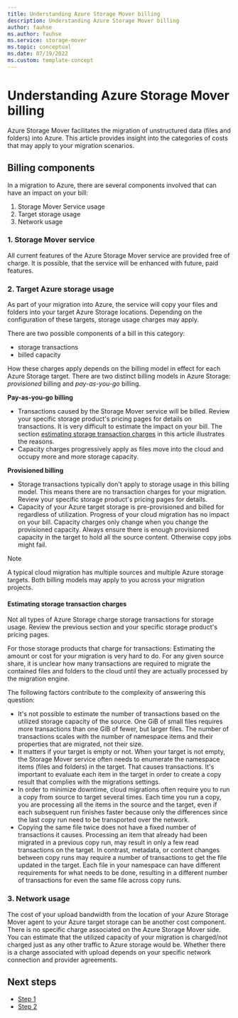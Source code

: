 ```yaml
---
title: Understanding Azure Storage Mover billing
description: Understanding Azure Storage Mover billing 
author: fauhse
ms.author: fauhse
ms.service: storage-mover
ms.topic: conceptual
ms.date: 07/19/2022
ms.custom: template-concept
---
```


# Understanding Azure Storage Mover billing

Azure Storage Mover facilitates the migration of unstructured data (files and folders) into Azure. This article provides insight into the categories of costs that may apply to your migration scenarios.

## Billing components

In a migration to Azure, there are several components involved that can have an impact on your bill:

1. Storage Mover Service usage
1. Target storage usage
1. Network usage

### 1. Storage Mover service

All current features of the Azure Storage Mover service are provided free of charge. It is possible, that the service will be enhanced with future, paid features.

### 2. Target Azure storage usage

As part of your migration into Azure, the service will copy your files and folders into your target Azure Storage locations. Depending on the configuration of these targets, storage usage charges may apply.

There are two possible components of a bill in this category:
- storage transactions
- billed capacity

How these charges apply depends on the billing model in effect for each Azure Storage target.
There are two distinct billing models in Azure Storage: *provisioned* billing and *pay-as-you-go* billing.

**Pay-as-you-go billing**
* Transactions caused by the Storage Mover service will be billed. Review your specific storage product's pricing pages for details on transactions. It is very difficult to estimate the impact on your bill. The section [estimating storage transaction charges](#estimating-storage-transaction-charges) in this article illustrates the reasons.
* Capacity charges progressively apply as files move into the cloud and occupy more and more storage capacity.

**Provisioned billing**
* Storage transactions typically don't apply to storage usage in this billing model. This means there are no transaction charges for your migration. Review your specific storage product's pricing pages for details.
* Capacity of your Azure target storage is pre-provisioned and billed for regardless of utilization. Progress of your cloud migration has no impact on your bill. Capacity charges only change when you change the provisioned capacity. Always ensure there is enough provisioned capacity in the target to hold all the source content. Otherwise copy jobs might fail.

> [!NOTE]
> A typical cloud migration has multiple sources and multiple Azure storage targets. Both billing models may apply to you across your migration projects.

#### Estimating storage transaction charges

Not all types of Azure Storage charge storage transactions for storage usage. Review the previous section and your specific storage product's pricing pages.

For those storage products that charge for transactions: Estimating the amount or cost for your migration is very hard to do. For any given source share, it is unclear how many transactions are required to migrate the contained files and folders to the cloud until they are actually processed by the migration engine. 

The following factors contribute to the complexity of answering this question:
- It's not possible to estimate the number of transactions based on the utilized storage capacity of the source. One GiB of small files requires more transactions than one GiB of fewer, but larger files. The number of transactions scales with the number of namespace items and their properties that are migrated, not their size.
- It matters if your target is empty or not. When your target is not empty, the Storage Mover service often needs to enumerate the namespace items (files and folders) in the target. That causes transactions. It's important to evaluate each item in the target in order to create a copy result that complies with the migrations settings.
- In order to minimize downtime, cloud migrations often require you to run a copy from source to target several times. Each time you run a copy, you are processing all the items in the source and the target, even if each subsequent run finishes faster because only the differences since the last copy run need to be transported over the network.
- Copying the same file twice does not have a fixed number of transactions it causes. Processing an item that already had been migrated in a previous copy run, may result in only a few read transactions on the target. In contrast,  metadata, or content changes between copy runs may require a number of transactions to get the file updated in the target. Each file in your namespace can have different requirements for what needs to be done, resulting in a different number of transactions for even the same file across copy runs.

### 3. Network usage

The cost of your upload bandwidth from the location of your Azure Storage Mover agent to your Azure target storage can be another cost component. There is no specific charge associated on the Azure Storage Mover side. You can estimate that the utilized capacity of your migration is charged/not charged just as any other traffic to Azure storage would be. Whether there is a charge associated with upload depends on your specific network connection and provider agreements.

## Next steps
<!-- Add a context sentence for the following links -->
- [Step 1](overview.md)
- [Step 2](overview.md)
